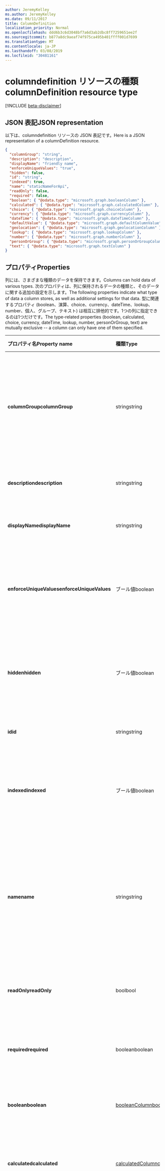 ```yaml
---
author: JeremyKelley
ms.author: JeremyKelley
ms.date: 09/11/2017
title: ColumnDefinition
localization_priority: Normal
ms.openlocfilehash: ddd6b3c6d3048bf7a6d3ab2dbc8ff7259651ee2f
ms.sourcegitcommit: b877a8dc9aeaf74f975ca495b401ffff001d7699
ms.translationtype: MT
ms.contentlocale: ja-JP
ms.lasthandoff: 03/08/2019
ms.locfileid: "30481161"
---
```

# <a name="columndefinition-resource-type"></a><span data-ttu-id="86b97-102">columndefinition リソースの種類</span><span class="sxs-lookup"><span data-stu-id="86b97-102">columnDefinition resource type</span></span>

[!INCLUDE [beta-disclaimer](../../includes/beta-disclaimer.md)]

## <a name="json-representation"></a><span data-ttu-id="86b97-103">JSON 表記</span><span class="sxs-lookup"><span data-stu-id="86b97-103">JSON representation</span></span>

<span data-ttu-id="86b97-104">以下は、columndefinition リソースの JSON 表記です。</span><span class="sxs-lookup"><span data-stu-id="86b97-104">Here is a JSON representation of a columnDefinition resource.</span></span>

<!--{
  "blockType": "resource",
  "optionalProperties": [],
  "keyProperty": "id",
  "baseType": "microsoft.graph.entity",
  "@odata.type": "microsoft.graph.columnDefinition"
}-->

```json
{
  "columnGroup": "string",
  "description": "description",
  "displayName": "friendly name",
  "enforceUniqueValues": "true",
  "hidden": false,
  "id": "string",
  "indexed": true,
  "name": "staticNameForApi",
  "readOnly": false,
  "required": false,
  "boolean": { "@odata.type": "microsoft.graph.booleanColumn" },
  "calculated": { "@odata.type": "microsoft.graph.calculatedColumn" },
  "choice": { "@odata.type": "microsoft.graph.choiceColumn" },
  "currency": { "@odata.type": "microsoft.graph.currencyColumn" },
  "dateTime": { "@odata.type": "microsoft.graph.dateTimeColumn" },
  "defaultValue": { "@odata.type": "microsoft.graph.defaultColumnValue" },
  "geolocation": { "@odata.type": "microsoft.graph.geolocationColumn" },
  "lookup": { "@odata.type": "microsoft.graph.lookupColumn" },
  "number": { "@odata.type": "microsoft.graph.numberColumn" },
  "personOrGroup": { "@odata.type": "microsoft.graph.personOrGroupColumn" },
  "text": { "@odata.type": "microsoft.graph.textColumn" }
}
```

## <a name="properties"></a><span data-ttu-id="86b97-105">プロパティ</span><span class="sxs-lookup"><span data-stu-id="86b97-105">Properties</span></span>

<span data-ttu-id="86b97-106">列には、さまざまな種類のデータを保持できます。</span><span class="sxs-lookup"><span data-stu-id="86b97-106">Columns can hold data of various types.</span></span>
<span data-ttu-id="86b97-107">次のプロパティは、列に保持されるデータの種類と、そのデータに関する追加の設定を示します。</span><span class="sxs-lookup"><span data-stu-id="86b97-107">The following properties indicate what type of data a column stores, as well as additional settings for that data.</span></span>
<span data-ttu-id="86b97-108">型に関連するプロパティ (boolean、演算、choice、currency、dateTime、lookup、number、個人、グループ、テキスト) は相互に排他的です。1つの列に指定できるのは1つだけです。</span><span class="sxs-lookup"><span data-stu-id="86b97-108">The type-related properties (boolean, calculated, choice, currency, dateTime, lookup, number, personOrGroup, text) are mutually exclusive -- a column can only have one of them specified.</span></span>

| <span data-ttu-id="86b97-109">プロパティ名</span><span class="sxs-lookup"><span data-stu-id="86b97-109">Property name</span></span>           | <span data-ttu-id="86b97-110">種類</span><span class="sxs-lookup"><span data-stu-id="86b97-110">Type</span></span>    | <span data-ttu-id="86b97-111">説明</span><span class="sxs-lookup"><span data-stu-id="86b97-111">Description</span></span>
|:------------------------|:--------|:-----------------------------------------
| <span data-ttu-id="86b97-112">**columnGroup**</span><span class="sxs-lookup"><span data-stu-id="86b97-112">**columnGroup**</span></span>         | <span data-ttu-id="86b97-113">string</span><span class="sxs-lookup"><span data-stu-id="86b97-113">string</span></span>  | <span data-ttu-id="86b97-114">サイト列の場合、この列が属するグループの名前。</span><span class="sxs-lookup"><span data-stu-id="86b97-114">For site columns, the name of the group this column belongs to.</span></span> <span data-ttu-id="86b97-115">関連する列を整理するのに役立ちます。</span><span class="sxs-lookup"><span data-stu-id="86b97-115">Helps organize related columns.</span></span>
| <span data-ttu-id="86b97-116">**description**</span><span class="sxs-lookup"><span data-stu-id="86b97-116">**description**</span></span>         | <span data-ttu-id="86b97-117">string</span><span class="sxs-lookup"><span data-stu-id="86b97-117">string</span></span>  | <span data-ttu-id="86b97-118">列に関するユーザー向けの説明。</span><span class="sxs-lookup"><span data-stu-id="86b97-118">The user-facing description of the column.</span></span>
| <span data-ttu-id="86b97-119">**displayName**</span><span class="sxs-lookup"><span data-stu-id="86b97-119">**displayName**</span></span>         | <span data-ttu-id="86b97-120">string</span><span class="sxs-lookup"><span data-stu-id="86b97-120">string</span></span>  | <span data-ttu-id="86b97-121">列を示すユーザー向けの名前。</span><span class="sxs-lookup"><span data-stu-id="86b97-121">The user-facing name of the column.</span></span>
| <span data-ttu-id="86b97-122">**enforceUniqueValues**</span><span class="sxs-lookup"><span data-stu-id="86b97-122">**enforceUniqueValues**</span></span> | <span data-ttu-id="86b97-123">ブール値</span><span class="sxs-lookup"><span data-stu-id="86b97-123">boolean</span></span> | <span data-ttu-id="86b97-124">True の場合、この列で 2 つのリスト アイテムの値を同じにすることはできません。</span><span class="sxs-lookup"><span data-stu-id="86b97-124">If true, no two list items may have the same value for this column.</span></span>
| <span data-ttu-id="86b97-125">**hidden**</span><span class="sxs-lookup"><span data-stu-id="86b97-125">**hidden**</span></span>              | <span data-ttu-id="86b97-126">ブール値</span><span class="sxs-lookup"><span data-stu-id="86b97-126">boolean</span></span> | <span data-ttu-id="86b97-127">この列がユーザー インターフェイスに表示されるかどうかを指定します。</span><span class="sxs-lookup"><span data-stu-id="86b97-127">Specifies whether the column is displayed in the user interface.</span></span>
| <span data-ttu-id="86b97-128">**id**</span><span class="sxs-lookup"><span data-stu-id="86b97-128">**id**</span></span>                  | <span data-ttu-id="86b97-129">string</span><span class="sxs-lookup"><span data-stu-id="86b97-129">string</span></span>  | <span data-ttu-id="86b97-130">列の一意識別子。</span><span class="sxs-lookup"><span data-stu-id="86b97-130">The unique identifier for the column.</span></span>
| <span data-ttu-id="86b97-131">**indexed**</span><span class="sxs-lookup"><span data-stu-id="86b97-131">**indexed**</span></span>             | <span data-ttu-id="86b97-132">ブール値</span><span class="sxs-lookup"><span data-stu-id="86b97-132">boolean</span></span> | <span data-ttu-id="86b97-133">列の値を、並べ替えと検索に使用できるかどうかを指定します。</span><span class="sxs-lookup"><span data-stu-id="86b97-133">Specifies whether the column values can used for sorting and searching.</span></span>
| <span data-ttu-id="86b97-134">**name**</span><span class="sxs-lookup"><span data-stu-id="86b97-134">**name**</span></span>                | <span data-ttu-id="86b97-135">string</span><span class="sxs-lookup"><span data-stu-id="86b97-135">string</span></span>  | <span data-ttu-id="86b97-136">[listItem][] の [fields][] に表示される、列を示す API 向けの名前。</span><span class="sxs-lookup"><span data-stu-id="86b97-136">The API-facing name of the column as it appears in the [fields][] on a [listItem][].</span></span> <span data-ttu-id="86b97-137">ユーザー向けの名前については **displayName** をご覧ください。</span><span class="sxs-lookup"><span data-stu-id="86b97-137">For the user-facing name, see **displayName**.</span></span>
| <span data-ttu-id="86b97-138">**readOnly**</span><span class="sxs-lookup"><span data-stu-id="86b97-138">**readOnly**</span></span>            | <span data-ttu-id="86b97-139">bool</span><span class="sxs-lookup"><span data-stu-id="86b97-139">bool</span></span>    | <span data-ttu-id="86b97-140">列の値を変更できるかどうかを指定します。</span><span class="sxs-lookup"><span data-stu-id="86b97-140">Specifies whether the column values can be modified.</span></span>
| <span data-ttu-id="86b97-141">**required**</span><span class="sxs-lookup"><span data-stu-id="86b97-141">**required**</span></span>            | <span data-ttu-id="86b97-142">boolean</span><span class="sxs-lookup"><span data-stu-id="86b97-142">boolean</span></span> | <span data-ttu-id="86b97-143">列の値が省略不可であるかどうかを指定します。</span><span class="sxs-lookup"><span data-stu-id="86b97-143">Specifies whether the column value is not optional.</span></span>
| <span data-ttu-id="86b97-144">**boolean**</span><span class="sxs-lookup"><span data-stu-id="86b97-144">**boolean**</span></span>       | <span data-ttu-id="86b97-145">[booleanColumn][]</span><span class="sxs-lookup"><span data-stu-id="86b97-145">[booleanColumn][]</span></span>       | <span data-ttu-id="86b97-146">この列にはブール値が格納されます。</span><span class="sxs-lookup"><span data-stu-id="86b97-146">This column stores boolean values.</span></span>
| <span data-ttu-id="86b97-147">**calculated**</span><span class="sxs-lookup"><span data-stu-id="86b97-147">**calculated**</span></span>    | <span data-ttu-id="86b97-148">[calculatedColumn][]</span><span class="sxs-lookup"><span data-stu-id="86b97-148">[calculatedColumn][]</span></span>    | <span data-ttu-id="86b97-149">この列のデータは、他の列に基づいて計算されます。</span><span class="sxs-lookup"><span data-stu-id="86b97-149">This column's data is calculated based on other columns.</span></span>
| <span data-ttu-id="86b97-150">**choice**</span><span class="sxs-lookup"><span data-stu-id="86b97-150">**choice**</span></span>        | <span data-ttu-id="86b97-151">[choiceColumn][]</span><span class="sxs-lookup"><span data-stu-id="86b97-151">[choiceColumn][]</span></span>        | <span data-ttu-id="86b97-152">この列には、選択肢リストからのデータが格納されます。</span><span class="sxs-lookup"><span data-stu-id="86b97-152">This column stores data from a list of choices.</span></span>
| <span data-ttu-id="86b97-153">**currency**</span><span class="sxs-lookup"><span data-stu-id="86b97-153">**currency**</span></span>      | <span data-ttu-id="86b97-154">[currencyColumn][]</span><span class="sxs-lookup"><span data-stu-id="86b97-154">[currencyColumn][]</span></span>      | <span data-ttu-id="86b97-155">この列には通貨値が格納されます。</span><span class="sxs-lookup"><span data-stu-id="86b97-155">This column stores currency values.</span></span>
| <span data-ttu-id="86b97-156">**dateTime**</span><span class="sxs-lookup"><span data-stu-id="86b97-156">**dateTime**</span></span>      | <span data-ttu-id="86b97-157">[dateTimeColumn][]</span><span class="sxs-lookup"><span data-stu-id="86b97-157">[dateTimeColumn][]</span></span>      | <span data-ttu-id="86b97-158">この列には日時の値が格納されます。</span><span class="sxs-lookup"><span data-stu-id="86b97-158">This column stores DateTime values.</span></span>
| <span data-ttu-id="86b97-159">**defaultValue**</span><span class="sxs-lookup"><span data-stu-id="86b97-159">**defaultValue**</span></span>  | <span data-ttu-id="86b97-160">[defaultColumnValue][]</span><span class="sxs-lookup"><span data-stu-id="86b97-160">[defaultColumnValue][]</span></span>  | <span data-ttu-id="86b97-161">この列の既定値です。</span><span class="sxs-lookup"><span data-stu-id="86b97-161">The default value for this column.</span></span>
| <span data-ttu-id="86b97-162">**地理位置情報**</span><span class="sxs-lookup"><span data-stu-id="86b97-162">**geolocation**</span></span>   | <span data-ttu-id="86b97-163">[geolocationcolumn][]</span><span class="sxs-lookup"><span data-stu-id="86b97-163">[geolocationColumn][]</span></span>   | <span data-ttu-id="86b97-164">この列には、地理位置情報が格納されます。</span><span class="sxs-lookup"><span data-stu-id="86b97-164">This column stores a geolocation.</span></span>
| <span data-ttu-id="86b97-165">**lookup**</span><span class="sxs-lookup"><span data-stu-id="86b97-165">**lookup**</span></span>        | <span data-ttu-id="86b97-166">[lookupColumn][]</span><span class="sxs-lookup"><span data-stu-id="86b97-166">[lookupColumn][]</span></span>        | <span data-ttu-id="86b97-167">この列のデータは、サイト内の別のソースから検索されます。</span><span class="sxs-lookup"><span data-stu-id="86b97-167">This column's data is looked up from another source in the site.</span></span>
| <span data-ttu-id="86b97-168">**number**</span><span class="sxs-lookup"><span data-stu-id="86b97-168">**number**</span></span>        | <span data-ttu-id="86b97-169">[numberColumn][]</span><span class="sxs-lookup"><span data-stu-id="86b97-169">[numberColumn][]</span></span>        | <span data-ttu-id="86b97-170">この列には数値が格納されます。</span><span class="sxs-lookup"><span data-stu-id="86b97-170">This column stores number values.</span></span>
| <span data-ttu-id="86b97-171">**personOrGroup**</span><span class="sxs-lookup"><span data-stu-id="86b97-171">**personOrGroup**</span></span> | <span data-ttu-id="86b97-172">[personOrGroupColumn][]</span><span class="sxs-lookup"><span data-stu-id="86b97-172">[personOrGroupColumn][]</span></span> | <span data-ttu-id="86b97-173">この列にはユーザーまたはグループの値が格納されます。</span><span class="sxs-lookup"><span data-stu-id="86b97-173">This column stores Person or Group values.</span></span>
| <span data-ttu-id="86b97-174">**text**</span><span class="sxs-lookup"><span data-stu-id="86b97-174">**text**</span></span>          | <span data-ttu-id="86b97-175">[textColumn][]</span><span class="sxs-lookup"><span data-stu-id="86b97-175">[textColumn][]</span></span>          | <span data-ttu-id="86b97-176">この列にはテキスト値が格納されます。</span><span class="sxs-lookup"><span data-stu-id="86b97-176">This column stores text values.</span></span>

><span data-ttu-id="86b97-177">**注:** これらのプロパティは、SharePoint の[SPFieldType][]列挙に対応しています。</span><span class="sxs-lookup"><span data-stu-id="86b97-177">**Note:** These properties correspond to SharePoint's [SPFieldType][] enumeration.</span></span>
<span data-ttu-id="86b97-178">最も一般的なフィールドの種類は上記の表で表されていますが、このベータ版 API にはまだ不足しています。</span><span class="sxs-lookup"><span data-stu-id="86b97-178">While the most common field types are represented in the previous table, this beta API is still missing some.</span></span>
<span data-ttu-id="86b97-179">そのような場合、どの列タイプ ファセットも入力されず、基本的なプロパティだけが列に含まれます。</span><span class="sxs-lookup"><span data-stu-id="86b97-179">In those cases, none of the column type facets will be populated, and the column will only have its basic properties.</span></span>

## <a name="remarks"></a><span data-ttu-id="86b97-180">備考</span><span class="sxs-lookup"><span data-stu-id="86b97-180">Remarks</span></span>

<span data-ttu-id="86b97-181">`hidden` 列の ColumnDefinitions とフィールドの値は、既定では表示されません。</span><span class="sxs-lookup"><span data-stu-id="86b97-181">ColumnDefinitions and field values for `hidden` columns are not shown by default.</span></span>
<span data-ttu-id="86b97-182">**columnDefinitions** を一覧表示するときにこれらが表示されるようにするには、`$select` ステートメントに `hidden` を含めます。</span><span class="sxs-lookup"><span data-stu-id="86b97-182">To see them when listing **columnDefinitions**, include `hidden` in your `$select` statement.</span></span>
<span data-ttu-id="86b97-183">[listItems][listItem] の**フィールド**値を表示するときにこれらが表示されるようにするには、`$select` ステートメントに目的の列の名前を含めます。</span><span class="sxs-lookup"><span data-stu-id="86b97-183">To see them when showing **field** values on [listItems][listItem], include the desired columns by name in your `$select` statement.</span></span>

[booleanColumn]: booleancolumn.md
[calculatedColumn]: calculatedcolumn.md
[choiceColumn]: choicecolumn.md
[currencyColumn]: currencycolumn.md
[dateTimeColumn]: datetimecolumn.md
[defaultColumnValue]: defaultcolumnvalue.md
[geolocationcolumn]: geolocationcolumn.md
[geolocationColumn]: geolocationcolumn.md
[lookupColumn]: lookupcolumn.md
[numberColumn]: numbercolumn.md
[personOrGroupColumn]: personorgroupcolumn.md
[textColumn]: textcolumn.md
[fieldValueSet]: fieldvalueset.md
[fields]: fieldvalueset.md
[listItem]: listitem.md

[SPFieldType]: https://msdn.microsoft.com/library/microsoft.sharepoint.spfieldtype.aspx

<!--
{
  "type": "#page.annotation",
  "description": "",
  "keywords": "",
  "section": "documentation",
  "tocPath": "Resources/ColumnDefinition",
  "suppressions": [
    "Error: /api-reference/beta/resources/columndefinition.md:\r\n      Exception processing links.\r\n    System.ArgumentException: Link Definition was null. Link text: !INCLUDE [beta-disclaimer](../../includes/beta-disclaimer.md)\r\n      at ApiDoctor.Validation.DocFile.get_LinkDestinations()\r\n      at ApiDoctor.Validation.DocSet.ValidateLinks(Boolean includeWarnings, String[] relativePathForFiles, IssueLogger issues, Boolean requireFilenameCaseMatch, Boolean printOrphanedFiles)"
  ]
}
-->
